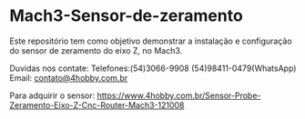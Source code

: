 # Mach3-Sensor-de-zeramento
Este repositório tem como objetivo demonstrar a instalação e configuração do sensor de zeramento do eixo Z, no Mach3.

Duvidas nos contate: 
Telefones:(54)3066-9908 (54)98411-0479(WhatsApp)
Email: contato@4hobby.com.br

Para adquirir o sensor:
https://www.4hobby.com.br/Sensor-Probe-Zeramento-Eixo-Z-Cnc-Router-Mach3-121008


